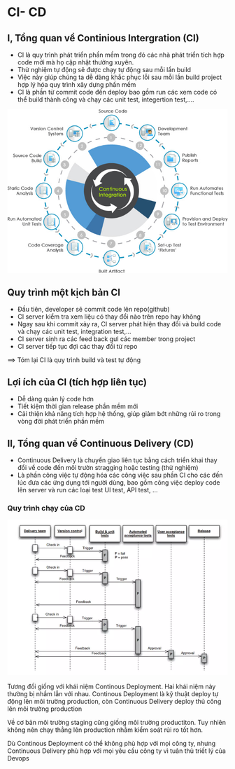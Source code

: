 # CI- CD

## I, Tổng quan về Continious Intergration (CI)

+ CI là quy trình phát triển phần mềm trong đó các nhà phát triển tích hợp code mới mà họ cập nhật thường xuyên.
+ Thử nghiệm tự động sẽ được chạy tự động sau mỗi lần build
+ Việc này giúp chúng ta dễ dàng khắc phục lỗi sau mỗi lần build project hợp lý hóa quy trình xây dựng phần mềm
+ CI là phần từ commit code đến deploy bao gồm run các xem code có thể build thành công và chạy các unit test, integertion test,....

![alt text](./img/continuous-integration-img.jpg "Title")

## Quy trình một kịch bản CI
+ Đầu tiên, developer sẽ commit code lên repo(github)
+ CI server kiểm tra xem liệu có thay đổi nào trên repo hay không
+ Ngay sau khi commit xảy ra, CI server phát hiện thay đổi và build code và chạy các unit test, integration test,...
+ CI server sinh ra các feed back gưi các member trong project
+ CI server tiếp tục đợi các thay đổi từ repo

==> Tóm lại CI là quy trình build và test tự động

## Lợi ích của CI (tích hợp liên tục)
+ Dễ  dàng quản lý code hơn
+ Tiết kiệm thời gian release phần mềm mới
+ Cải thiện khả năng tích hợp hệ thống, giúp giảm bớt những rủi ro trong vòng đời phát triển phần mềm


## II, Tổng quan về Continuous Delivery (CD)
+ Continuous Delivery là chuyển giao liên tục bằng cách triển khai thay đổi về code đến môi trườn stragging hoặc testing (thử nghiệm)
+ Là phần công việc tự động hóa các công việc sau phần CI cho các đến lúc đưa các ứng dụng tới người dùng, bao gồm công việc deploy code lên server và run các loại test UI test, API test, ...


### Quy trình chạy của CD
![alt text](./img/CD.webp "Title")

Tương đối giống với khái niệm  Continous Deployment. Hai khái niệm này thường bị nhầm lẫn với nhau.
Continous Deployment là kỹ thuật deploy tự động lên môi trường production, còn Continuous Delivery deploy thủ công lên môi trường production

Về cơ bản môi trường staging cũng giống môi trường productiton. Tuy nhiên không nên chạy thẳng lên production nhằm kiểm soát rủi ro tốt hơn.

Dù Continous Deployment có thể  không phù hợp với mọi công ty, nhưng  Continuous Delivery phù hợp với mọi yêu cầu công ty vì tuân thủ triết lý của Devops